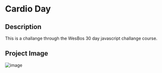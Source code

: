 # Cardio Day

## Description 
This is a challange through the WesBos 30 day javascript challange course.

## Project Image
![image](https://user-images.githubusercontent.com/95316362/173418768-bf48a74b-b4f1-43dd-bd84-99d8fbff026f.png)
